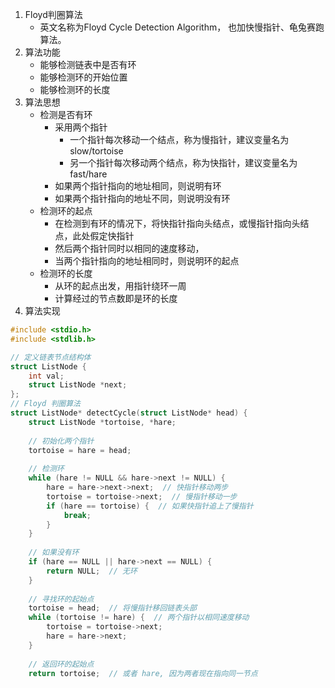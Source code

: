 1. Floyd判圈算法
   - 英文名称为Floyd Cycle Detection Algorithm， 也加快慢指针、龟兔赛跑算法。
2. 算法功能
   - 能够检测链表中是否有环
   - 能够检测环的开始位置
   - 能够检测环的长度
3. 算法思想
   - 检测是否有环
      - 采用两个指针
        - 一个指针每次移动一个结点，称为慢指针，建议变量名为slow/tortoise
        - 另一个指针每次移动两个结点，称为快指针，建议变量名为fast/hare
      - 如果两个指针指向的地址相同，则说明有环
      - 如果两个指针指向的地址不同，则说明没有环
   - 检测环的起点
     - 在检测到有环的情况下，将快指针指向头结点，或慢指针指向头结点，此处假定快指针
     - 然后两个指针同时以相同的速度移动，
     - 当两个指针指向的地址相同时，则说明环的起点
   - 检测环的长度
     - 从环的起点出发，用指针绕环一周
     - 计算经过的节点数即是环的长度
4. 算法实现
```C++
#include <stdio.h>
#include <stdlib.h>

// 定义链表节点结构体
struct ListNode {
    int val;
    struct ListNode *next;
};
// Floyd 判圈算法
struct ListNode* detectCycle(struct ListNode* head) {
    struct ListNode *tortoise, *hare;
    
    // 初始化两个指针
    tortoise = hare = head;
    
    // 检测环
    while (hare != NULL && hare->next != NULL) {
        hare = hare->next->next;  // 快指针移动两步
        tortoise = tortoise->next;  // 慢指针移动一步
        if (hare == tortoise) {  // 如果快指针追上了慢指针
            break;
        }
    }
    
    // 如果没有环
    if (hare == NULL || hare->next == NULL) {
        return NULL;  // 无环
    }
    
    // 寻找环的起始点
    tortoise = head;  // 将慢指针移回链表头部
    while (tortoise != hare) {  // 两个指针以相同速度移动
        tortoise = tortoise->next;
        hare = hare->next;
    }
    
    // 返回环的起始点
    return tortoise;  // 或者 hare, 因为两者现在指向同一节点


```